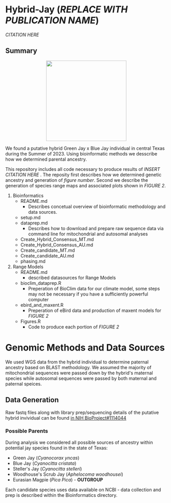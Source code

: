 # Hybrid-Jay (*REPLACE WITH PUBLICATION NAME*)

*CITATION HERE*

## Summary
<p align="center">
  <img src="https://github.com/brianstokesUT/Hybrid-Jay/assets/91159511/e082186b-21ec-4f59-b68e-81bb3b770686" width="250">
</p>

We found a putative hybrid Green Jay x Blue Jay individual in central Texas during the Summer of 2023. Using bioinformatic methods we desscribe how we determined parental ancestry. 

This repository includes all code necessary to produce results of *INSERT CITATION HERE* . The reposity first describes how we determined genetic ancestry and generation of *figure number*. Second we describe the generation of species range maps and associated plots shown in *FIGURE 2*. 

1. Bioinformatics
   - README.md
     - Describes concetual overview of bioinformatic methodology and data sources.
   - setup.md
   - dataprep.md
     - Describes how to download and prepare raw sequence data via command line for mitochondrial and autosomal analyses
   - Create_Hybrid_Consensus_MT.md
   - Create_Hybrid_Consensus_AU.md
   - Create_candidate_MT.md
   - Create_candidate_AU.md
   - phasing.md
2. Range Models
   - README.md
     - described datasources for Range Models
   - bioclim_dataprep.R
     - Preperation of BioClim data for our climate model, some steps may not be necessary if you have a sufficiently powerful computer
   - ebird_and_maxent.R
     - Preperation of eBird data and production of maxent models for *FIGURE 2*
   - Figures.R
     - Code to produce each portion of *FIGURE 2*


# Genomic Methods and Data Sources
We used WGS data from the hybrid individual to determine paternal ancestry based on BLAST methodology. We assumed the majority of mitochondrial sequences were passed down by the hybrid's maternal species while autosomal sequences were passed by both maternal and paternal speices.


## Data Generation
Raw fastq files along with library prep/sequencing details of the putative hybrid invividual can be found [in NIH BioProject#1114044](http://www.ncbi.nlm.nih.gov/bioproject/1114044)

### Possible Parents
During analysis we considered all possible sources of ancestry within potential jay species found in the state of Texas: 
+ Green Jay (*Cyanocorax yncas*)
+ Blue Jay (*Cyanocitta cristata*)
+ Steller's Jay (*Cyanocitta stelleri*)
+ Woodhouse's Scrub Jay (*Aphelocoma woodhousei*)
+ Eurasian Magpie (*Pica Pica*) - **OUTGROUP**

Each candidate species uses data available on NCBI - data collection and prep is described within the Bioinformatics directory.
